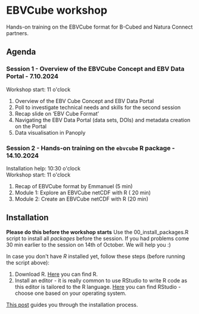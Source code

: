 # EBVCube workshop
Hands-on training on the EBVCube format for B-Cubed and Natura Connect partners.

## Agenda

### Session 1 - Overview of the EBVCube Concept and EBV Data Portal -  7.10.2024
Workshop start: 11 o'clock

1. Overview of the EBV Cube Concept and EBV Data Portal
2. Poll to investigate technical needs and skills for the second session
3. Recap slide on ‘EBV Cube Format’
4. Navigating the EBV Data Portal (data sets, DOIs) and metadata creation on the Portal
5. Data visualisation in Panoply

### Session 2 - Hands-on training  on the `ebvcube` R package -  14.10.2024
Installation help: 10:30 o'clock  </br>
Workshop start: 11 o'clock

1. Recap of EBVCube format by Emmanuel (5 min)
2. Module 1: Explore an EBVCube netCDF with R ( 20 min)
3. Module 2: Create an EBVCube netCDF with R (20 min)

## Installation
**Please do this before the workshop starts**
Use the 00_install_packages.R script to install all *packages* before the session. If you had problems come 30 min earlier to the session on 14th of October. We will help you :)

In case you don't have *R* installed yet, follow these steps (before running the script above):
1. Download R. [Here](https://cran.r-project.org/) you can find R.
2. Install an editor - it is really common to use RStudio to write R code as this editor is tailored to the R language. [Here](https://posit.co/products/open-source/rstudio/) you can find RStudio - choose one based on your operating system.

[This post](https://rstudio-education.github.io/hopr/starting.html) guides you through the installation process.
